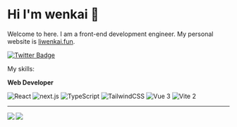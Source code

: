 # Hi I'm wenkai 👋

Welcome to here. I am a front-end development engineer. My personal website is [liwenkai.fun](https://www.liwenkai.fun/).

[![Twitter Badge](https://img.shields.io/badge/-@liwenka1-1ca0f1?style=flat-square&labelColor=1ca0f1&logo=twitter&logoColor=white&link=https://twitter.com/liwenka1)](https://twitter.com/liwenka1) 

My skills:

**Web Developer**

<p>
  <img alt="React" src="https://img.shields.io/badge/-React-45b8d8?style=flat-square&logo=react&logoColor=white" />
  <img alt="next.js" src="https://img.shields.io/badge/-Next.js-000000?style=flat-square&logo=next.js&logoColor=white" />
  <img alt="TypeScript"
    src="https://img.shields.io/badge/-TypeScript-007ACC?style=flat-square&logo=typescript&logoColor=white" />
  <img alt="TailwindCSS"
    src="https://img.shields.io/badge/-tailwindcss-50B3D0?style=flat-square&logo=tailwindcss&logoColor=white" />
  <img alt="Vue 3" src="https://img.shields.io/badge/-Vue-5BA17F?style=flat-square&logo=vue.js&logoColor=white" />
  <img alt="Vite 2" src="https://img.shields.io/badge/-Vite-81A3F9?style=flat-square&logo=vite&logoColor=white" />
</p>

---

<picture>
  <source
    srcset="https://github-readme-stats.vercel.app/api?username=liwenka1&show_icons=true&theme=dark"
    media="(prefers-color-scheme: dark)"
  />
  <source
    srcset="https://github-readme-stats.vercel.app/api?username=liwenka1&show_icons=true"
    media="(prefers-color-scheme: light), (prefers-color-scheme: no-preference)"
  />
  <img src="https://github-readme-stats.vercel.app/api?username=liwenka1&show_icons=true&theme=transparent" align=left />
</picture>

<picture>
  <source
    srcset="https://github-readme-stats.vercel.app/api/top-langs/?username=liwenka1&layout=compact&theme=dark"
    media="(prefers-color-scheme: dark)"
  />
  <source
    srcset="https://github-readme-stats.vercel.app/api/top-langs/?username=liwenka1&layout=compact"
    media="(prefers-color-scheme: light), (prefers-color-scheme: no-preference)"
  />
  <img src="https://github-readme-stats.vercel.app/api/top-langs/?username=liwenka1&layout=compact&theme=tokyonight" align=left />
</picture>




